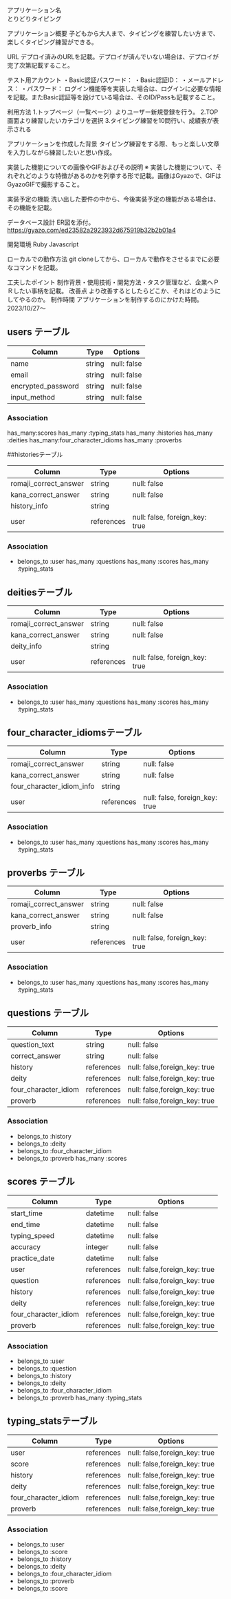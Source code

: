 アプリケーション名	
とりどりタイピング

アプリケーション概要
子どもから大人まで、タイピングを練習したい方まで、楽しくタイピング練習ができる。

URL	
デプロイ済みのURLを記載。デプロイが済んでいない場合は、デプロイが完了次第記載すること。

テスト用アカウント
・Basic認証パスワード：
・Basic認証ID：
・メールアドレス：
・パスワード：
	ログイン機能等を実装した場合は、ログインに必要な情報を記載。またBasic認証等を設けている場合は、そのID/Passも記載すること。

利用方法
1.トップページ（一覧ページ）よりユーザー新規登録を行う。
2.TOP画面より練習したいカテゴリを選択
3.タイピング練習を10問行い、成績表が表示される


アプリケーションを作成した背景
タイピング練習をする際、もっと楽しい文章を入力しながら練習したいと思い作成。

実装した機能についての画像やGIFおよびその説明
※	実装した機能について、それぞれどのような特徴があるのかを列挙する形で記載。画像はGyazoで、GIFはGyazoGIFで撮影すること。

実装予定の機能
洗い出した要件の中から、今後実装予定の機能がある場合は、その機能を記載。

データベース設計	ER図を添付。
https://gyazo.com/ed23582a2923932d675919b32b2b01a4

開発環境
Ruby
Javascript

ローカルでの動作方法
git cloneしてから、ローカルで動作をさせるまでに必要なコマンドを記載。

工夫したポイント
制作背景・使用技術・開発方法・タスク管理など、企業へＰＲしたい事柄を記載。
改善点	より改善するとしたらどこか、それはどのようにしてやるのか。
制作時間	アプリケーションを制作するのにかけた時間。
2023/10/27～



## users テーブル

| Column             | Type   | Options     |
| ------------------ | ------ | ----------- |
| name               | string | null: false |
| email              | string | null: false |
| encrypted_password | string | null: false |
| input_method       | string | null: false | #かな入力かローマ字入力かを示すフィールド

### Association
has_many:scores
has_many :typing_stats
has_many :histories
has_many :deities
has_many:four_character_idioms
has_many :proverbs

##historiesテーブル

| Column                | Type       | Options                        |
| --------------------- | -----------| ------------------------------ |
| romaji_correct_answer | string     | null: false                    | #ローマ字形式の正解
| kana_correct_answer   | string     | null: false                    | #かな形式の正解 
| history_info          | string     |                                |
| user                  | references | null: false, foreign_key: true |

### Association
- belongs_to :user
has_many :questions
has_many :scores
has_many :typing_stats

## deitiesテーブル

| Column                | Type       | Options                        |
| --------------------- | -----------| ------------------------------ |
| romaji_correct_answer | string     | null: false                    | 
| kana_correct_answer   | string     | null: false                    |
| deity_info            | string     |                                |
| user                  | references | null: false, foreign_key: true |

### Association
- belongs_to :user
has_many :questions
has_many :scores
has_many :typing_stats

## four_character_idiomsテーブル

| Column                    | Type       | Options                        |
| ------------------------- | -----------| ------------------------------ |
| romaji_correct_answer     | string     | null: false                    | 
| kana_correct_answer       | string     | null: false                    |
| four_character_idiom_info | string     |                                |
| user                      | references | null: false, foreign_key: true |

### Association
- belongs_to :user
 has_many :questions
 has_many :scores
 has_many :typing_stats

## proverbs テーブル

| Column                | Type       | Options                        |
| --------------------- | -----------| ------------------------------ |
| romaji_correct_answer | string     | null: false                    | 
| kana_correct_answer   | string     | null: false                    |
| proverb_info          | string     |                                |
| user                  | references | null: false, foreign_key: true |

### Association
- belongs_to :user
has_many :questions
has_many :scores
has_many :typing_stats

## questions テーブル

| Column                | Type       | Options                        |
| --------------------- | -----------| ------------------------------ |
| question_text         | string     | null: false                    | #問題文
| correct_answer        | string     | null: false                    | #正解
| history               | references | null: false,foreign_key: true  | 
| deity                 | references | null: false,foreign_key: true  | 
| four_character_idiom  | references | null: false,foreign_key: true  | 
| proverb               | references | null: false,foreign_key: true  | 

### Association
- belongs_to :history
- belongs_to :deity
- belongs_to :four_character_idiom
- belongs_to :proverb
 has_many :scores


## scores テーブル

| Column                | Type       | Options                        |
| --------------------- | -----------| ------------------------------ |
| start_time            | datetime   | null: false                    | 
| end_time              | datetime   | null: false                    |
| typing_speed          | datetime   | null: false                    | 
| accuracy              | integer    | null: false                    | 
| practice_date         | datetime   | null: false                    | 
| user                  | references | null: false,foreign_key: true  | 
| question              | references | null: false,foreign_key: true  | 
| history               | references | null: false,foreign_key: true  | 
| deity                 | references | null: false,foreign_key: true  | 
| four_character_idiom  | references | null: false,foreign_key: true  | 
| proverb               | references | null: false,foreign_key: true  | 

### Association
- belongs_to :user
- belongs_to :question
- belongs_to :history
- belongs_to :deity
- belongs_to :four_character_idiom
- belongs_to :proverb
has_many :typing_stats

## typing_statsテーブル

| Column                | Type       | Options                        |
| --------------------- | -----------| ------------------------------ |
| user                  | references | null: false,foreign_key: true  | 
| score                 | references | null: false,foreign_key: true  | 
| history               | references | null: false,foreign_key: true  | 
| deity                 | references | null: false,foreign_key: true  | 
| four_character_idiom  | references | null: false,foreign_key: true  | 
| proverb               | references | null: false,foreign_key: true  | 

### Association
- belongs_to :user
- belongs_to :score
- belongs_to :history
- belongs_to :deity
- belongs_to :four_character_idiom
- belongs_to :proverb
- belongs_to :score
